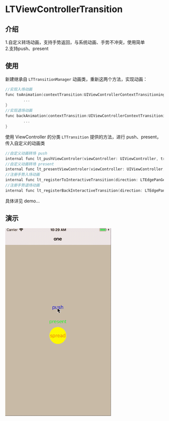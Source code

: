 # LTViewControllerTransition

## 介绍
1.自定义转场动画，支持手势返回，与系统动画、手势不冲突，使用简单  
2.支持push、present

## 使用
新建继承自 `LTTransitionManager` 动画类，重新这两个方法，实现动画：
```Objective-C
//实现入场动画
func toAnimation(contextTransition:UIViewControllerContextTransitioning) {
        ...
}
//实现退场动画
func backAnimation(contextTransition:UIViewControllerContextTransitioning) {
        ...
}
```


使用 ViewController 的分类 `LTTransition` 提供的方法，进行 push、present，传入自定义的动画类
```Objective-C
//自定义动画转场 push
internal func lt_pushViewControler(viewController: UIViewController, transitionManager: LTTransitionManager)
//自定义动画转场 present
internal func lt_presentViewControler(viewController: UIViewController, transitionManager: LTTransitionManager)
//注册手势入场动画
internal func lt_registerToInteractiveTransition(direction: LTEdgePanGestureDirection, eventBlcok: @escaping (() -> Void))
//注册手势退场动画
internal func lt_registerBackInteractiveTransition(direction: LTEdgePanGestureDirection, eventBlcok: @escaping (() -> Void))
```

具体详见 demo...

## 演示
![](https://raw.githubusercontent.com/yichahucha/LTViewControllerTransition/master/2018-05-03%2010_55_51.gif)


